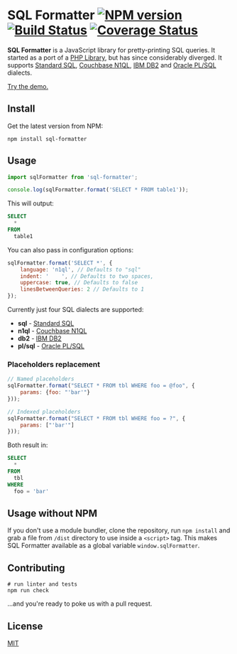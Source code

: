 # SQL Formatter [![NPM version](https://img.shields.io/npm/v/sql-formatter.svg)](https://npmjs.com/package/sql-formatter) [![Build Status](https://travis-ci.org/zeroturnaround/sql-formatter.svg?branch=master)](https://travis-ci.org/zeroturnaround/sql-formatter) [![Coverage Status](https://coveralls.io/repos/github/zeroturnaround/sql-formatter/badge.svg?branch=master)](https://coveralls.io/github/zeroturnaround/sql-formatter?branch=master)

**SQL Formatter** is a JavaScript library for pretty-printing SQL queries.
It started as a port of a [PHP Library][], but has since considerably diverged.
It supports [Standard SQL][], [Couchbase N1QL][], [IBM DB2][] and [Oracle PL/SQL][] dialects.

[Try the demo.](https://zeroturnaround.github.io/sql-formatter/)

## Install

Get the latest version from NPM:

```shell
npm install sql-formatter
```

## Usage

```javascript
import sqlFormatter from 'sql-formatter';

console.log(sqlFormatter.format('SELECT * FROM table1'));
```

This will output:

```sql
SELECT
  *
FROM
  table1
```

You can also pass in configuration options:

```javascript
sqlFormatter.format('SELECT *', {
    language: 'n1ql', // Defaults to "sql"
    indent: '    ', // Defaults to two spaces,
    uppercase: true, // Defaults to false
    linesBetweenQueries: 2 // Defaults to 1
});
```

Currently just four SQL dialects are supported:

-   **sql** - [Standard SQL][]
-   **n1ql** - [Couchbase N1QL][]
-   **db2** - [IBM DB2][]
-   **pl/sql** - [Oracle PL/SQL][]

### Placeholders replacement

```javascript
// Named placeholders
sqlFormatter.format("SELECT * FROM tbl WHERE foo = @foo", {
    params: {foo: "'bar'"}
}));

// Indexed placeholders
sqlFormatter.format("SELECT * FROM tbl WHERE foo = ?", {
    params: ["'bar'"]
}));
```

Both result in:

```sql
SELECT
  *
FROM
  tbl
WHERE
  foo = 'bar'
```

## Usage without NPM

If you don't use a module bundler, clone the repository, run `npm install` and grab a file from `/dist` directory to use inside a `<script>` tag.
This makes SQL Formatter available as a global variable `window.sqlFormatter`.

## Contributing

```shell
# run linter and tests
npm run check
```

...and you're ready to poke us with a pull request.

## License

[MIT](https://github.com/zeroturnaround/sql-formatter/blob/master/LICENSE)

[php library]: https://github.com/jdorn/sql-formatter
[standard sql]: https://en.wikipedia.org/wiki/SQL:2011
[couchbase n1ql]: http://www.couchbase.com/n1ql
[ibm db2]: https://www.ibm.com/analytics/us/en/technology/db2/
[oracle pl/sql]: http://www.oracle.com/technetwork/database/features/plsql/index.html
